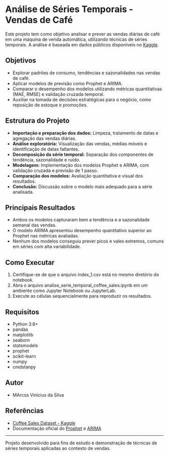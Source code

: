 # Análise de Séries Temporais - Vendas de Café

Este projeto tem como objetivo analisar e prever as vendas diárias de café em uma máquina de venda automática, utilizando técnicas de séries temporais. A análise é baseada em dados públicos disponíveis no [Kaggle](https://www.kaggle.com/datasets/ihelon/coffee-sales/data).

## Objetivos

- Explorar padrões de consumo, tendências e sazonalidades nas vendas de café.
- Aplicar modelos de previsão como Prophet e ARIMA.
- Comparar o desempenho dos modelos utilizando métricas quantitativas (MAE, RMSE) e validação cruzada temporal.
- Auxiliar na tomada de decisões estratégicas para o negócio, como reposição de estoque e promoções.

## Estrutura do Projeto

- **Importação e preparação dos dados:** Limpeza, tratamento de datas e agregação das vendas diárias.
- **Análise exploratória:** Visualização das vendas, médias móveis e identificação de datas faltantes.
- **Decomposição da série temporal:** Separação dos componentes de tendência, sazonalidade e ruído.
- **Modelagem:** Implementação dos modelos Prophet e ARIMA, com validação cruzada e previsão de 1 passo.
- **Comparação dos modelos:** Avaliação quantitativa e visual dos resultados.
- **Conclusão:** Discussão sobre o modelo mais adequado para a série analisada.

## Principais Resultados

- Ambos os modelos capturaram bem a tendência e a sazonalidade semanal das vendas.
- O modelo ARIMA apresentou desempenho quantitativo superior ao Prophet nas métricas avaliadas.
- Nenhum dos modelos conseguiu prever picos e vales extremos, comuns em séries com alta variabilidade.

## Como Executar

1. Certifique-se de que o arquivo index_1.csv está no mesmo diretório do notebook.
2. Abra o arquivo analise_serie_temporal_coffee_sales.ipynb em um ambiente como Jupyter Notebook ou JupyterLab.
3. Execute as células sequencialmente para reproduzir os resultados.

## Requisitos

- Python 3.8+
- pandas
- matplotlib
- seaborn
- statsmodels
- prophet
- scikit-learn
- numpy
- cmdstanpy

## Autor

- MArcos Vinicius da Silva

## Referências

- [Coffee Sales Dataset - Kaggle](https://www.kaggle.com/datasets/ihelon/coffee-sales/data)
- Documentação oficial do [Prophet](https://facebook.github.io/prophet/) e [ARIMA](https://www.statsmodels.org/stable/generated/statsmodels.tsa.arima.model.ARIMA.html)

---

Projeto desenvolvido para fins de estudo e demonstração de técnicas de séries temporais aplicadas ao contexto de vendas.